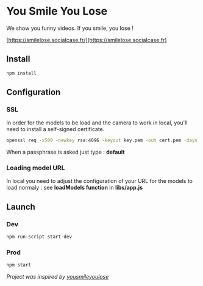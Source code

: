 # You Smile You Lose

We show you funny videos. If you smile, you lose !

 [https://smilelose.socialcase.fr/](https://smilelose.socialcase.fr)

## Install

``` bash
npm install
```

## Configuration

### SSL

In order for the models to be load and the camera to work in local, you'll need to install a self-signed certificate.

``` bash
openssl req -x509 -newkey rsa:4096 -keyout key.pem -out cert.pem -days 365
```

When a passphrase is asked just type : **default**

### Loading model URL

In local you need to adjust the configuration of your URL for the models to load normaly : see **loadModels function** in **libs/app.js**

## Launch

### Dev

``` bash
npm run-script start-dev
```

### Prod

``` bash
npm start
```

*Project was inspired by [yousmileyoulose](https://github.com/jesuisundev/yousmileyoulose)*

